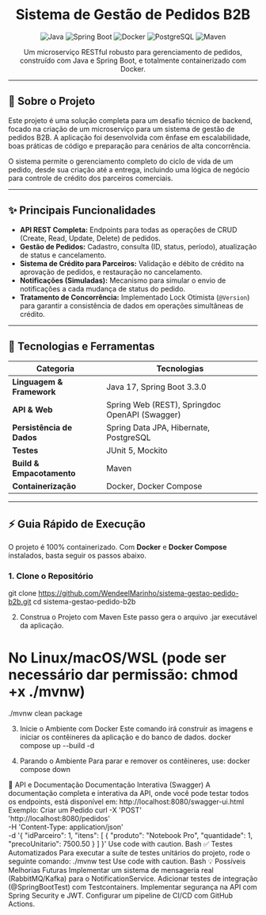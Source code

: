 <h1 align="center">
  Sistema de Gestão de Pedidos B2B
</h1>

<p align="center">
  <img alt="Java" src="https://img.shields.io/badge/Java-17-blue.svg?style=for-the-badge&logo=openjdk&logoColor=white">
  <img alt="Spring Boot" src="https://img.shields.io/badge/Spring%20Boot-3.3.0-brightgreen.svg?style=for-the-badge&logo=spring-boot&logoColor=white">
  <img alt="Docker" src="https://img.shields.io/badge/Docker-2496ED?style=for-the-badge&logo=docker&logoColor=white">
  <img alt="PostgreSQL" src="https://img.shields.io/badge/PostgreSQL-316192?style=for-the-badge&logo=postgresql&logoColor=white">
  <img alt="Maven" src="https://img.shields.io/badge/Maven-C71A36?style=for-the-badge&logo=apache-maven&logoColor=white">
</p>

<p align="center">
  Um microserviço RESTful robusto para gerenciamento de pedidos, construído com Java e Spring Boot, e totalmente containerizado com Docker.
</p>

---

## 📜 Sobre o Projeto

Este projeto é uma solução completa para um desafio técnico de backend, focado na criação de um microserviço para um sistema de gestão de pedidos B2B. A aplicação foi desenvolvida com ênfase em escalabilidade, boas práticas de código e preparação para cenários de alta concorrência.

O sistema permite o gerenciamento completo do ciclo de vida de um pedido, desde sua criação até a entrega, incluindo uma lógica de negócio para controle de crédito dos parceiros comerciais.

---

## ✨ Principais Funcionalidades

-   **API REST Completa:** Endpoints para todas as operações de CRUD (Create, Read, Update, Delete) de pedidos.
-   **Gestão de Pedidos:** Cadastro, consulta (ID, status, período), atualização de status e cancelamento.
-   **Sistema de Crédito para Parceiros:** Validação e débito de crédito na aprovação de pedidos, e restauração no cancelamento.
-   **Notificações (Simuladas):** Mecanismo para simular o envio de notificações a cada mudança de status do pedido.
-   **Tratamento de Concorrência:** Implementado Lock Otimista (`@Version`) para garantir a consistência de dados em operações simultâneas de crédito.

---

## 🚀 Tecnologias e Ferramentas

| Categoria             | Tecnologias                                                                 |
| --------------------- | --------------------------------------------------------------------------- |
| **Linguagem & Framework** | Java 17, Spring Boot 3.3.0                                                  |
| **API & Web**             | Spring Web (REST), Springdoc OpenAPI (Swagger)                              |
| **Persistência de Dados** | Spring Data JPA, Hibernate, PostgreSQL                                      |
| **Testes**                | JUnit 5, Mockito                                                            |
| **Build & Empacotamento** | Maven                                                                       |
| **Containerização**     | Docker, Docker Compose                                                      |

---

## ⚡ Guia Rápido de Execução

O projeto é 100% containerizado. Com **Docker** e **Docker Compose** instalados, basta seguir os passos abaixo.

### 1. Clone o Repositório

git clone https://github.com/WendeelMarinho/sistema-gestao-pedido-b2b.git
cd sistema-gestao-pedido-b2b

2. Construa o Projeto com Maven
Este passo gera o arquivo .jar executável da aplicação.
# No Linux/macOS/WSL (pode ser necessário dar permissão: chmod +x ./mvnw)
./mvnw clean package

3. Inicie o Ambiente com Docker
Este comando irá construir as imagens e iniciar os contêineres da aplicação e do banco de dados.
docker compose up --build -d

4. Parando o Ambiente
Para parar e remover os contêineres, use:
docker compose down

📡 API e Documentação
Documentação Interativa (Swagger)
A documentação completa e interativa da API, onde você pode testar todos os endpoints, está disponível em:
http://localhost:8080/swagger-ui.html
Exemplo: Criar um Pedido
curl -X 'POST' \
  'http://localhost:8080/pedidos' \
  -H 'Content-Type: application/json' \
  -d '{
  "idParceiro": 1,
  "itens": [
    {
      "produto": "Notebook Pro",
      "quantidade": 1,
      "precoUnitario": 7500.50
    }
  ]
}'
Use code with caution.
Bash
✅ Testes Automatizados
Para executar a suíte de testes unitários do projeto, rode o seguinte comando:
./mvnw test
Use code with caution.
Bash
💡 Possíveis Melhorias Futuras
Implementar um sistema de mensageria real (RabbitMQ/Kafka) para o NotificationService.
Adicionar testes de integração (@SpringBootTest) com Testcontainers.
Implementar segurança na API com Spring Security e JWT.
Configurar um pipeline de CI/CD com GitHub Actions.

